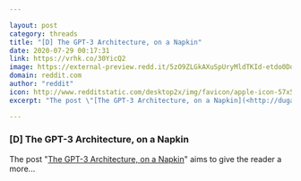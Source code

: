 ```yaml
---

layout: post
category: threads
title: "[D] The GPT-3 Architecture, on a Napkin"
date: 2020-07-29 00:17:31
link: https://vrhk.co/30YicQ2
image: https://external-preview.redd.it/5zO9ZLGkAXuSpUryMldTKId-etdo0DqO6z2flsXuhik.jpg?width=1200&height=628.272251309&auto=webp&crop=1200:628.272251309,smart&s=dbb9fc782f614df3ef373503a5aa82efd63d8860
domain: reddit.com
author: "reddit"
icon: http://www.redditstatic.com/desktop2x/img/favicon/apple-icon-57x57.png
excerpt: "The post \"[The GPT-3 Architecture, on a Napkin](<http://dugas.ch/artificial_curiosity/GPT_architecture.html>)\" aims to give the reader a more..."

---
```


### [D] The GPT-3 Architecture, on a Napkin

The post "[The GPT-3 Architecture, on a Napkin](<http://dugas.ch/artificial_curiosity/GPT_architecture.html>)" aims to give the reader a more...